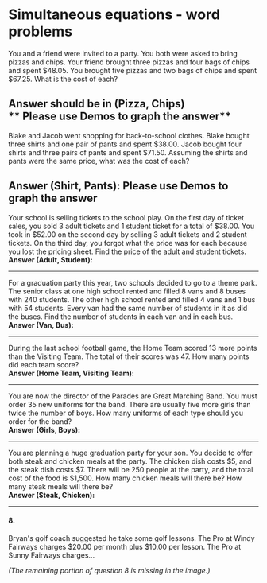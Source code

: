 
# Simultaneous equations - word problems 



You and a friend were invited to a party. You both were asked to bring pizzas and chips. Your friend brought three pizzas and four bags of chips and spent $48.05. You brought five pizzas and two bags of chips and spent $67.25. What is the cost of each?  

**Answer should be in (Pizza, Chips)**  
** Please use Demos to graph the answer** 
---

Blake and Jacob went shopping for back-to-school clothes. Blake bought three shirts and one pair of pants and spent $38.00. Jacob bought four shirts and three pairs of pants and spent $71.50. Assuming the shirts and pants were the same price, what was the cost of each?  

**Answer (Shirt, Pants):**
**Please use Demos to graph the answer**
---

Your school is selling tickets to the school play. On the first day of ticket sales, you sold 3 adult tickets and 1 student ticket for a total of $38.00. You took in $52.00 on the second day by selling 3 adult tickets and 2 student tickets. On the third day, you forgot what the price was for each because you lost the pricing sheet. Find the price of the adult and student tickets.  
**Answer (Adult, Student):**

---

For a graduation party this year, two schools decided to go to a theme park. The senior class at one high school rented and filled 8 vans and 8 buses with 240 students. The other high school rented and filled 4 vans and 1 bus with 54 students. Every van had the same number of students in it as did the buses. Find the number of students in each van and in each bus.  
**Answer (Van, Bus):**

---

During the last school football game, the Home Team scored 13 more points than the Visiting Team. The total of their scores was 47. How many points did each team score?  
**Answer (Home Team, Visiting Team):**

---

You are now the director of the Parades are Great Marching Band. You must order 35 new uniforms for the band. There are usually five more girls than twice the number of boys. How many uniforms of each type should you order for the band?  
**Answer (Girls, Boys):**

---

You are planning a huge graduation party for your son. You decide to offer both steak and chicken meals at the party. The chicken dish costs $5, and the steak dish costs $7. There will be 250 people at the party, and the total cost of the food is $1,500. How many chicken meals will there be? How many steak meals will there be?  
**Answer (Steak, Chicken):**

---

#### 8.
Bryan's golf coach suggested he take some golf lessons. The Pro at Windy Fairways charges $20.00 per month plus $10.00 per lesson. The Pro at Sunny Fairways charges...  

*(The remaining portion of question 8 is missing in the image.)*
